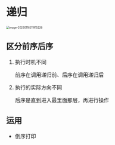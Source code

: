 # 递归



<img src="https://xingqiu-tuchuang-1256524210.cos.ap-shanghai.myqcloud.com/3978/image-20230118211915226.png" alt="image-20230118211915226" style="zoom:50%;" />



## 区分前序后序

1. 执行时机不同

   前序在调用递归前、后序在调用递归后

2. 执行的实际方向不同

   后序是直到进入最里面那层，再进行操作





## 运用

* 倒序打印





